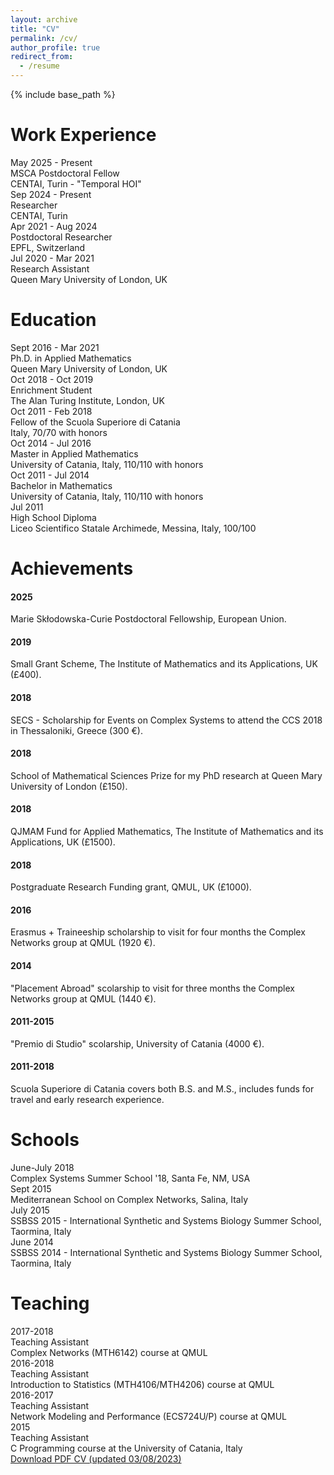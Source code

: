 ```yaml
---
layout: archive
title: "CV"
permalink: /cv/
author_profile: true
redirect_from:
  - /resume
---
```


{% include base_path %}

<div class="cv-container">
  <div class="cv-section">
    <h1>Work Experience</h1>
    <div class="cv-entry">
      <div class="cv-entry-date">May 2025 - Present</div>
      <div class="cv-entry-title">MSCA Postdoctoral Fellow</div>
      <div class="cv-entry-content">CENTAI, Turin - "Temporal HOI"</div>
    </div>
    <div class="cv-entry">
      <div class="cv-entry-date">Sep 2024 - Present</div>
      <div class="cv-entry-title">Researcher</div>
      <div class="cv-entry-content">CENTAI, Turin</div>
    </div>
    <div class="cv-entry">
      <div class="cv-entry-date">Apr 2021 - Aug 2024</div>
      <div class="cv-entry-title">Postdoctoral Researcher</div>
      <div class="cv-entry-content">EPFL, Switzerland</div>
    </div>
    <div class="cv-entry">
      <div class="cv-entry-date">Jul 2020 - Mar 2021</div>
      <div class="cv-entry-title">Research Assistant</div>
      <div class="cv-entry-content">Queen Mary University of London, UK</div>
    </div>
  </div>

  <div class="cv-section">
    <h1>Education</h1>
    <div class="cv-entry">
      <div class="cv-entry-date">Sept 2016 - Mar 2021</div>
      <div class="cv-entry-title">Ph.D. in Applied Mathematics</div>
      <div class="cv-entry-content">Queen Mary University of London, UK</div>
    </div>
    <div class="cv-entry">
      <div class="cv-entry-date">Oct 2018 - Oct 2019</div>
      <div class="cv-entry-title">Enrichment Student</div>
      <div class="cv-entry-content">The Alan Turing Institute, London, UK</div>
    </div>
    <div class="cv-entry">
      <div class="cv-entry-date">Oct 2011 - Feb 2018</div>
      <div class="cv-entry-title">Fellow of the Scuola Superiore di Catania</div>
      <div class="cv-entry-content">Italy, 70/70 with honors</div>
    </div>
    <div class="cv-entry">
      <div class="cv-entry-date">Oct 2014 - Jul 2016</div>
      <div class="cv-entry-title">Master in Applied Mathematics</div>
      <div class="cv-entry-content">University of Catania, Italy, 110/110 with honors</div>
    </div>
    <div class="cv-entry">
      <div class="cv-entry-date">Oct 2011 - Jul 2014</div>
      <div class="cv-entry-title">Bachelor in Mathematics</div>
      <div class="cv-entry-content">University of Catania, Italy, 110/110 with honors</div>
    </div>
    <div class="cv-entry">
      <div class="cv-entry-date">Jul 2011</div>
      <div class="cv-entry-title">High School Diploma</div>
      <div class="cv-entry-content">Liceo Scientifico Statale Archimede, Messina, Italy, 100/100</div>
    </div>
  </div>

  <div class="cv-section">
    <h1>Achievements</h1>
    <div class="cv-achievements">
      <div class="achievement-item">
        <h4>2025</h4>
        <p>Marie Skłodowska-Curie Postdoctoral Fellowship, European Union.</p>
      </div>
      <div class="achievement-item">
        <h4>2019</h4>
        <p>Small Grant Scheme, The Institute of Mathematics and its Applications, UK (£400).</p>
      </div>
      <div class="achievement-item">
        <h4>2018</h4>
        <p>SECS - Scholarship for Events on Complex Systems to attend the CCS 2018 in Thessaloniki, Greece (300 €).</p>
      </div>
      <div class="achievement-item">
        <h4>2018</h4>
        <p>School of Mathematical Sciences Prize for my PhD research at Queen Mary University of London (£150).</p>
      </div>
      <div class="achievement-item">
        <h4>2018</h4>
        <p>QJMAM Fund for Applied Mathematics, The Institute of Mathematics and its Applications, UK (£1500).</p>
      </div>
      <div class="achievement-item">
        <h4>2018</h4>
        <p>Postgraduate Research Funding grant, QMUL, UK (£1000).</p>
      </div>
      <div class="achievement-item">
        <h4>2016</h4>
        <p>Erasmus + Traineeship scholarship to visit for four months the Complex Networks group at QMUL (1920 €).</p>
      </div>
      <div class="achievement-item">
        <h4>2014</h4>
        <p>"Placement Abroad" scolarship to visit for three months the Complex Networks group at QMUL (1440 €).</p>
      </div>
      <div class="achievement-item">
        <h4>2011-2015</h4>
        <p>"Premio di Studio" scolarship, University of Catania (4000 €).</p>
      </div>
      <div class="achievement-item">
        <h4>2011-2018</h4>
        <p>Scuola Superiore di Catania covers both B.S. and M.S., includes funds for travel and early research experience.</p>
      </div>
    </div>
  </div>

  <div class="cv-section">
    <h1>Schools</h1>
    <div class="cv-schools">
      <div class="school-item">
        <div class="school-date">June-July 2018</div>
        <div class="school-content">Complex Systems Summer School '18, Santa Fe, NM, USA</div>
      </div>
      <div class="school-item">
        <div class="school-date">Sept 2015</div>
        <div class="school-content">Mediterranean School on Complex Networks, Salina, Italy</div>
      </div>
      <div class="school-item">
        <div class="school-date">July 2015</div>
        <div class="school-content">SSBSS 2015 - International Synthetic and Systems Biology Summer School, Taormina, Italy</div>
      </div>
      <div class="school-item">
        <div class="school-date">June 2014</div>
        <div class="school-content">SSBSS 2014 - International Synthetic and Systems Biology Summer School, Taormina, Italy</div>
      </div>
    </div>
  </div>

  <div class="cv-section">
    <h1>Teaching</h1>
    <div class="cv-entry">
      <div class="cv-entry-date">2017-2018</div>
      <div class="cv-entry-title">Teaching Assistant</div>
      <div class="cv-entry-content">Complex Networks (MTH6142) course at QMUL</div>
    </div>
    <div class="cv-entry">
      <div class="cv-entry-date">2016-2018</div>
      <div class="cv-entry-title">Teaching Assistant</div>
      <div class="cv-entry-content">Introduction to Statistics (MTH4106/MTH4206) course at QMUL</div>
    </div>
    <div class="cv-entry">
      <div class="cv-entry-date">2016-2017</div>
      <div class="cv-entry-title">Teaching Assistant</div>
      <div class="cv-entry-content">Network Modeling and Performance (ECS724U/P) course at QMUL</div>
    </div>
    <div class="cv-entry">
      <div class="cv-entry-date">2015</div>
      <div class="cv-entry-title">Teaching Assistant</div>
      <div class="cv-entry-content">C Programming course at the University of Catania, Italy</div>
    </div>
  </div>

  <div class="cv-download">
    <a href="{{ site.url }}/files/cv.pdf" target="_blank"><i class="fas fa-download"></i> Download PDF CV (updated 03/08/2023)</a>
  </div>
</div>

<!-- Publications
======
  <ul>{% for post in site.publications %}
    {% include archive-single-cv.html %}
  {% endfor %}</ul>
  
Talks
======
  <ul>{% for post in site.talks %}
    {% include archive-single-talk-cv.html %}
  {% endfor %}</ul>
  
Teaching
======
  <ul>{% for post in site.teaching %}
    {% include archive-single-cv.html %}
  {% endfor %}</ul>
  
Service and leadership
======
* Currently signed in to 43 different slack teams -->

